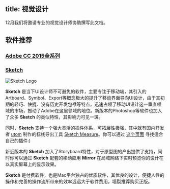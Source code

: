 title: 视觉设计
---
12月我们将邀请专业的视觉设计师协助撰写此文档。

## 软件推荐

### [Adobe CC 2015全系列](http://www.epinv.com/post/6082.html)

### [Sketch](https://www.sketchapp.com/)

![Sketch Logo](../../img/sketch-logo-dark.png)

**Sketch** 是当下UI设计师不可避免的软件，主要专注于移动端，其引入的Artboard、Symbol、Export等概念极大的提升了移动界面导向UI设计，由于其初期的轻巧、快捷、没有历史开发包袱等特点，迅速占领了移动UI设计这一垂直领域的市场，撼动了Adobe在这里领域的地位。新版本的Photoshop等软件也加入了众多 **Sketch** 的类似特性，其影响力可见一斑。

同时，**Sketch** 支持一个强大灵活的插件体系，可拓展性极强，其中就有国内开发者 [utom](https://github.com/utom) 制作的标线导出工具 [Sketch Measure](http://utom.design/measure)。你可以通过 [这个页面](https://sketchapp.com/extensions/plugins/) 寻找适合自己的插件:)

新近版本的 **Sketch** 加入了Storyboard特性，对于原型图的产出提供了支持，同时你可以通过 **Sketch** 配套的移动应用 **Mirror** 在局域网络下实时预览你的设计在以真实屏幕上的显示效果。

**Sketch** 是付费软件，也是Mac平台独占的优质软件，其优良的设计，便捷人性的操作和完善的操作流所带来的效率远远大于软件费用，墙裂推荐购买正版。
